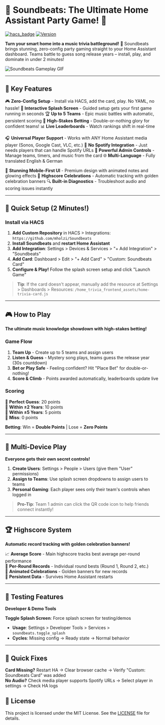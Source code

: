 # 🎵 Soundbeats: The Ultimate Home Assistant Party Game! 🚀

[![hacs_badge](https://img.shields.io/badge/HACS-Custom-orange.svg)](https://github.com/custom-components/hacs)
[![Version](https://img.shields.io/badge/version-v0.5.1-blue.svg)](https://github.com/mholzi/Soundbeats)

**Turn your smart home into a music trivia battleground!** 🎤 Soundbeats brings stunning, zero-config party gaming straight to your Home Assistant dashboard. Teams battle to guess song release years – install, play, and dominate in under 2 minutes!

![Soundbeats Gameplay GIF](https://via.placeholder.com/800x400.gif?text=GIF+of+Soundbeats+Gameplay)

---

## 🌟 Key Features

🎮 **Zero-Config Setup** - Install via HACS, add the card, play. No YAML, no hassle!
📱 **Interactive Splash Screen** - Guided setup gets your first game running in seconds
🏆 **Up to 5 Teams** - Epic music battles with automatic, persistent scoring
🎲 **High-Stakes Betting** - Double-or-nothing glory for confident teams!
📊 **Live Leaderboards** - Watch rankings shift in real-time

🎧 **Universal Player Support** - Works with ANY Home Assistant media player (Sonos, Google Cast, VLC, etc.)
🤖 **No Spotify Integration** - Just needs players that can handle Spotify URLs
🔧 **Powerful Admin Controls** - Manage teams, timers, and music from the card
🌐 **Multi-Language** - Fully translated English & German

🎨 **Stunning Mobile-First UI** - Premium design with animated notes and glowing effects
🎉 **Highscore Celebrations** - Automatic tracking with golden celebration banners
🔍 **Built-in Diagnostics** - Troubleshoot audio and scoring issues instantly

---

## 🚀 Quick Setup (2 Minutes!)

### Install via HACS
1. **Add Custom Repository** in HACS > Integrations: `https://github.com/mholzi/Soundbeats`
2. **Install Soundbeats** and **restart Home Assistant**
3. **Add Integration**: Settings > Devices & Services > "+ Add Integration" > "Soundbeats"
4. **Add Card**: Dashboard > Edit > "+ Add Card" > "Custom: Soundbeats Card"
5. **Configure & Play!** Follow the splash screen setup and click "Launch Game"

> **Tip**: If the card doesn't appear, manually add the resource at Settings > Dashboards > Resources: `/home_trivia_frontend_assets/home-trivia-card.js`

---

## 🎮 How to Play

**The ultimate music knowledge showdown with high-stakes betting!**

### Game Flow
1. **Team Up** - Create up to 5 teams and assign users
2. **Listen & Guess** - Mystery song plays, teams guess the release year (30s countdown)
3. **Bet or Play Safe** - Feeling confident? Hit "Place Bet" for double-or-nothing!
4. **Score & Climb** - Points awarded automatically, leaderboards update live

### Scoring
🥇 **Perfect Guess**: 20 points  
🥈 **Within ±2 Years**: 10 points  
🥉 **Within ±5 Years**: 5 points  
💸 **Miss**: 0 points

**Betting**: Win = **Double Points** | Lose = **Zero Points**

---

## 📱 Multi-Device Play

**Everyone gets their own secret controls!**

1. **Create Users**: Settings > People > Users (give them "User" permissions)
2. **Assign to Teams**: Use splash screen dropdowns to assign users to teams  
3. **Personal Gaming**: Each player sees only their team's controls when logged in

> **Pro-Tip**: Team 1 admin can click the QR code icon to help friends connect instantly!


---

## 🏆 Highscore System

**Automatic record tracking with golden celebration banners!**

📈 **Average Score** - Main highscore tracks best average per-round performance  
🎯 **Per-Round Records** - Individual round bests (Round 1, Round 2, etc.)  
🎉 **Animated Celebrations** - Golden banners for new records  
💾 **Persistent Data** - Survives Home Assistant restarts

---

## 🧪 Testing Features

**Developer & Demo Tools**

**Toggle Splash Screen**: Force splash screen for testing/demos
- **Usage**: Settings > Developer Tools > Services > `soundbeats.toggle_splash`
- **Cycles**: Missing config → Ready state → Normal behavior

---

## 🔧 Quick Fixes

**Card Missing?** Restart HA → Clear browser cache → Verify "Custom: Soundbeats Card" was added  
**No Audio?** Check media player supports Spotify URLs → Select player in settings → Check HA logs

## 📄 License
This project is licensed under the MIT License. See the [LICENSE](LICENSE) file for details.
